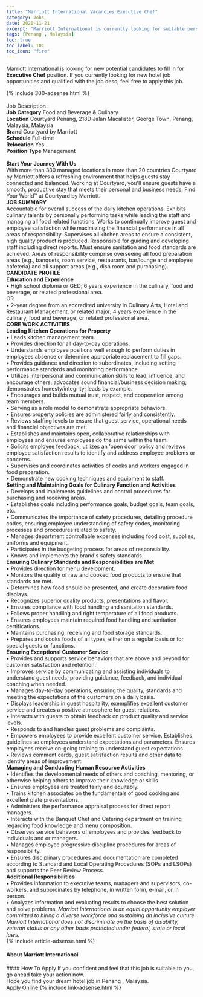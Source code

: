 ```yaml
---
title: "Marriott International Vacancies Executive Chef" 
category: Jobs 
date: 2020-11-21 
excerpt: "Marriott International is currently looking for suitable person to fill in the Executive Chef which positioned at Penang , Malaysia" 
tags: [Penang , Malaysia] 
toc: true 
toc_label: TOC 
toc_icon: "fire" 
--- 
```


<p>Marriott International is looking for new potential candidates to fill in for <b>Executive Chef</b> position. If you currently looking for new hotel job opportunities and qualified with the job desc, feel free to apply this job.
</p>{% include 300-adsense.html %} 
<div><br>Job Description :<br><b>Job Category</b> Food and Beverage &amp; Culinary<br><b>Location</b> Courtyard Penang, 218D Jalan Macalister, George Town, Penang, Malaysia, Malaysia<br><b>Brand</b> Courtyard by Marriott<br><b>Schedule</b> Full-time<br><b>Relocation</b> Yes<br><b>Position Type</b> Management<br><b><br>Start Your Journey With Us</b><br>With more than 330 managed locations in more than 20 countries Courtyard by Marriott offers a refreshing environment that helps guests stay connected and balanced. Working at Courtyard, you'll ensure guests have a smooth, productive stay that meets their personal and business needs. Find Your World&#8482; at Courtyard by Marriott.<br><b>JOB SUMMARY</b><br>Accountable for overall success of the daily kitchen operations. Exhibits culinary talents by personally performing tasks while leading the staff and managing all food related functions. Works to continually improve guest and employee satisfaction while maximizing the financial performance in all areas of responsibility. Supervises all kitchen areas to ensure a consistent, high quality product is produced. Responsible for guiding and developing staff including direct reports. Must ensure sanitation and food standards are achieved. Areas of responsibility comprise overseeing all food preparation areas (e.g., banquets, room service, restaurants, bar/lounge and employee cafeteria) and all support areas (e.g., dish room and purchasing).<br><b>CANDIDATE PROFILE</b><br><b>Education and Experience</b><br>&#8226; High school diploma or GED; 6 years experience in the culinary, food and beverage, or related professional area.<br>OR<br>&#8226; 2-year degree from an accredited university in Culinary Arts, Hotel and Restaurant Management, or related major; 4 years experience in the culinary, food and beverage, or related professional area.<br><b>CORE WORK ACTIVITIES</b><br><b>Leading Kitchen Operations for Property</b><br>&#8226; Leads kitchen management team.<br>&#8226; Provides direction for all day-to-day operations.<br>&#8226; Understands employee positions well enough to perform duties in employees absence or determine appropriate replacement to fill gaps.<br>&#8226; Provides guidance and direction to subordinates, including setting performance standards and monitoring performance.<br>&#8226; Utilizes interpersonal and communication skills to lead, influence, and encourage others; advocates sound financial/business decision making; demonstrates honesty/integrity; leads by example.<br>&#8226; Encourages and builds mutual trust, respect, and cooperation among team members.<br>&#8226; Serving as a role model to demonstrate appropriate behaviors.<br>&#8226; Ensures property policies are administered fairly and consistently.<br>&#8226; Reviews staffing levels to ensure that guest service, operational needs and financial objectives are met.<br>&#8226; Establishes and maintains open, collaborative relationships with employees and ensures employees do the same within the team.<br>&#8226; Solicits employee feedback, utilizes an 'open door' policy and reviews employee satisfaction results to identify and address employee problems or concerns.<br>&#8226; Supervises and coordinates activities of cooks and workers engaged in food preparation.<br>&#8226; Demonstrate new cooking techniques and equipment to staff.<br><b>Setting and Maintaining Goals for Culinary Function and Activities</b><br>&#8226; Develops and implements guidelines and control procedures for purchasing and receiving areas.<br>&#8226; Establishes goals including performance goals, budget goals, team goals, etc.<br>&#8226; Communicates the importance of safety procedures, detailing procedure codes, ensuring employee understanding of safety codes, monitoring processes and procedures related to safety.<br>&#8226; Manages department controllable expenses including food cost, supplies, uniforms and equipment.<br>&#8226; Participates in the budgeting process for areas of responsibility.<br>&#8226; Knows and implements the brand's safety standards.<br><b>Ensuring Culinary Standards and Responsibilities are Met</b><br>&#8226; Provides direction for menu development.<br>&#8226; Monitors the quality of raw and cooked food products to ensure that standards are met.<br>&#8226; Determines how food should be presented, and create decorative food displays.<br>&#8226; Recognizes superior quality products, presentations and flavor.<br>&#8226; Ensures compliance with food handling and sanitation standards.<br>&#8226; Follows proper handling and right temperature of all food products.<br>&#8226; Ensures employees maintain required food handling and sanitation certifications.<br>&#8226; Maintains purchasing, receiving and food storage standards.<br>&#8226; Prepares and cooks foods of all types, either on a regular basis or for special guests or functions.<br><b>Ensuring Exceptional Customer Service</b><br>&#8226; Provides and supports service behaviors that are above and beyond for customer satisfaction and retention.<br>&#8226; Improves service by communicating and assisting individuals to understand guest needs, providing guidance, feedback, and individual coaching when needed.<br>&#8226; Manages day-to-day operations, ensuring the quality, standards and meeting the expectations of the customers on a daily basis.<br>&#8226; Displays leadership in guest hospitality, exemplifies excellent customer service and creates a positive atmosphere for guest relations.<br>&#8226; Interacts with guests to obtain feedback on product quality and service levels.<br>&#8226; Responds to and handles guest problems and complaints.<br>&#8226; Empowers employees to provide excellent customer service. Establishes guidelines so employees understand expectations and parameters. Ensures employees receive on-going training to understand guest expectations.<br>&#8226; Reviews comment cards, guest satisfaction results and other data to identify areas of improvement.<br><b>Managing and Conducting Human Resource Activities</b><br>&#8226; Identifies the developmental needs of others and coaching, mentoring, or otherwise helping others to improve their knowledge or skills.<br>&#8226; Ensures employees are treated fairly and equitably.<br>&#8226; Trains kitchen associates on the fundamentals of good cooking and excellent plate presentations.<br>&#8226; Administers the performance appraisal process for direct report managers.<br>&#8226; Interacts with the Banquet Chef and Catering department on training regarding food knowledge and menu composition.<br>&#8226; Observes service behaviors of employees and provides feedback to individuals and or managers.<br>&#8226; Manages employee progressive discipline procedures for areas of responsibility.<br>&#8226; Ensures disciplinary procedures and documentation are completed according to Standard and Local Operating Procedures (SOPs and LSOPs) and supports the Peer Review Process.<br><b>Additional Responsibilities </b><br>&#8226; Provides information to executive teams, managers and supervisors, co-workers, and subordinates by telephone, in written form, e-mail, or in person.<br>&#8226; Analyzes information and evaluating results to choose the best solution and solve problems. <i>Marriott International is an equal opportunity employer committed to hiring a diverse workforce and sustaining an inclusive culture. Marriott International does not discriminate on the basis of disability, veteran status or any other basis protected under federal, state or local laws.</i><br></div> 
{% include article-adsense.html %} 
<div><div><div><div><div> <h4>About <span>Marriott International</span></h4></div></div></div></div></div> 
#### How To Apply 
If you confident and feel that this job is suitable to you, go ahead take your action now. <br/> 
Hope you find your dream hotel job in Penang , Malaysia. <br/> 
<a href="https://www.monster.com.my/seeker/job-apply?id=2018137&autoApply=true" class="btn btn--info" target="_blank" rel="nofollow noopenner">Apply Online</a> 
{% include link-adsense.html %} 